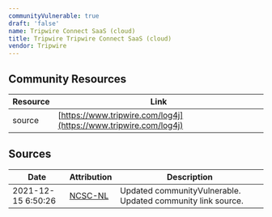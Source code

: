 ```yaml
---
communityVulnerable: true
draft: 'false'
name: Tripwire Connect SaaS (cloud)
title: Tripwire Tripwire Connect SaaS (cloud)
vendor: Tripwire
---
```



## Community Resources
| Resource | Link |
| --- | --- |
| source | [https://www.tripwire.com/log4j](https://www.tripwire.com/log4j) |


## Sources
| Date | Attribution | Description |
| --- | --- | --- |
| 2021-12-15 6:50:26 | [NCSC-NL](https://github.com/NCSC-NL/log4shell/blob/main/software/README.md) | Updated communityVulnerable. Updated community link source.  |
